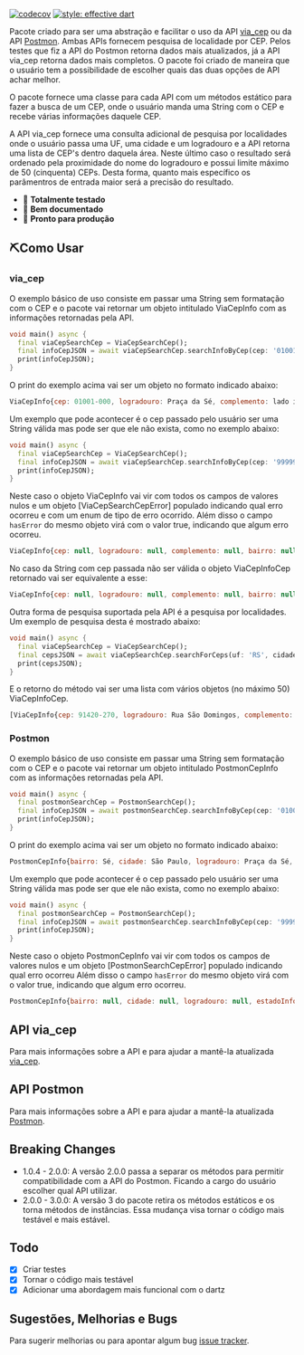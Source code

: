 [![codecov](https://codecov.io/gh/rodrigobastosv/search_cep/branch/master/graph/badge.svg)](https://codecov.io/gh/rodrigobastosv/search_cep)
[![style: effective dart](https://img.shields.io/badge/style-effective_dart-40c4ff.svg)](https://github.com/tenhobi/effective_dart)

Pacote criado para ser uma abstração e facilitar o uso da API [via_cep][viacep] ou da API [Postmon][postmon].  Ambas APIs fornecem pesquisa de localidade por CEP. Pelos testes que fiz a API do Postmon retorna dados mais atualizados,
já a API via_cep retorna dados mais completos. O pacote foi criado de maneira que o usuário tem a possibilidade de escolher
quais das duas opções de API achar melhor.

O pacote fornece uma classe para cada API com um métodos estático para fazer a busca de um CEP, onde o usuário manda uma String com o CEP e recebe várias informações daquele CEP.

A API via_cep fornece uma consulta adicional de pesquisa por localidades
onde  o usuário passa uma UF, uma cidade e um logradouro e a API retorna uma lista de CEP's dentro daquela área. Neste último caso
o resultado será ordenado pela proximidade do nome do logradouro e possui limite máximo de 50 (cinquenta) CEPs.
Desta forma, quanto mais específico os parâmentros de entrada maior será a precisão do resultado.

- 💪 **Totalmente testado**
- 📝 **Bem documentado**
- 💼 **Pronto para produção**

## ⛏️Como Usar

### via_cep
O exemplo básico de uso consiste em passar uma String sem formatação com o CEP e o pacote vai retornar um objeto
intitulado ViaCepInfo com as informações retornadas pela API.

```dart
void main() async {
  final viaCepSearchCep = ViaCepSearchCep();
  final infoCepJSON = await viaCepSearchCep.searchInfoByCep(cep: '01001000');
  print(infoCepJSON);
}
```

O print do exemplo acima vai ser um objeto no formato indicado abaixo:

```javascript
ViaCepInfo{cep: 01001-000, logradouro: Praça da Sé, complemento: lado ímpar, bairro: Sé, localidade: São Paulo, uf: SP, unidade: , ibge: 3550308, gia: 1004 hasError: false}
```

Um exemplo que pode acontecer é o cep passado pelo usuário ser uma String válida mas pode ser que ele não exista, como
no exemplo abaixo:

```dart
void main() async {
  final viaCepSearchCep = ViaCepSearchCep();
  final infoCepJSON = await viaCepSearchCep.searchInfoByCep(cep: '99999999');
  print(infoCepJSON);
}
```

Neste caso o objeto ViaCepInfo vai vir com todos os campos de valores nulos e um objeto [ViaCepSearchCepError] populado
indicando qual erro ocorreu e com um enum de tipo de erro ocorrido. Além disso o campo `hasError` do mesmo objeto virá com o
valor true, indicando que algum erro ocorreu.

```javascript
ViaCepInfo{cep: null, logradouro: null, complemento: null, bairro: null, localidade: null, uf: null, unidade: null, ibge: null, gia: null, SearchCepError{errorMessage: CEP com formato válido, porém inexistente na base de dados, errorType: ErrorType.nonExistentCep} , hasError: true}
```

No caso da String com cep passada não ser válida o objeto ViaCepInfoCep retornado vai ser equivalente a esse:

```javascript
ViaCepInfo{cep: null, logradouro: null, complemento: null, bairro: null, localidade: null, uf: null, unidade: null, ibge: null, gia: null, SearchCepError{errorMessage: CEP com formato inválido, errorType: ErrorType.nonExistentCep} , hasError: true}
```

Outra forma de pesquisa suportada pela API é a pesquisa por localidades. Um exemplo de pesquisa desta é mostrado abaixo:

```dart
void main() async {
  final viaCepSearchCep = ViaCepSearchCep();
  final cepsJSON = await viaCepSearchCep.searchForCeps(uf: 'RS', cidade: 'Porto Alegre', logradouro: 'Domingos', returnType: ReturnType.json);
  print(cepsJSON);
}
```

E o retorno do método vai ser uma lista com vários objetos (no máximo 50) ViaCepInfoCep.

```javascript
[ViaCepInfo{cep: 91420-270, logradouro: Rua São Domingos, complemento: , bairro: Bom Jesus, localidade: Porto Alegre, uf: RS, unidade: , ibge: 4314902, gia: , errorMessage: null, error: false}, CepInfo{cep: 91040-000, logradouro: Rua Domingos Rubbo, complemento: , bairro: Cristo Redentor, localidade: Porto Alegre, uf: RS, unidade: , ibge: 4314902, gia: , errorMessage: null, error: false}, CepInfo{cep: 91040-320, logradouro: Rua Domingos Martins, complemento: , bairro: Cristo Redentor, localidade: Porto Alegre, uf: RS, unidade: , ibge: 4314902, gia: , errorMessage: null, error: false}, CepInfo{cep: 91910-450, logradouro: Rua Domingos da Silva, complemento: , bairro: Camaquã, localidade: Porto Alegre, uf: RS, unidade: , ibge: 4314902, gia: , errorMessage: null, error: false}, CepInfo{cep: 91120-090, logradouro: Rua Domingos de Abreu, complemento: , bairro: Sarandi, localidade: Porto Alegre, uf: RS, unidade: , ibge: 4314902, gia: , errorMessage: null, error: false}, CepInfo{cep: 91360-040, logradouro: Rua Domingos Seguézio, complemento: , bairro: Vila Ipiranga, localidade: Porto Alegre, uf: RS, unidade: , ibge: 4314902, gia: , errorMessage: null, error: false}, CepInfo{cep: 91790-072, logradouro: Rua Domingos José Poli, complemento: , bairro: Restinga, localidade: Porto Alegre, uf: RS, unidade: , ibge: 4314902, gia: , errorMessage: null, error: false}, CepInfo{cep: 91160-080, logradouro: Rua Luiz Domingos Ramos, complemento: , bairro: Santa Rosa de Lima, localidade: Porto Alegre, uf: RS, unidade: , ibge: 4314902, gia: , errorMessage: null, error: false}, CepInfo{cep: 90650-090, logradouro: Rua Domingos Crescêncio, complemento: , bairro: Santana, localidade: Porto Alegre, uf: RS, unidade: , ibge: 4314902, gia: , errorMessage: null, error: false}, CepInfo{cep: 91910-420, logradouro: Rua José Domingos Varella, complemento: , bairro: Cavalhada, localidade: Porto Alegre, uf: RS, unidade: , ibge: 4314902, gia: , errorMessage: null, error: false}, CepInfo{cep: 91790-101, logradouro: Rua Domingos Manoel Mincarone, complemento: , bairro: Restinga, localidade: Porto Alegre, uf: RS, unidade: , ibge: 4314902, gia: , errorMessage: null, error: false}, CepInfo{cep: 91120-480, logradouro: Rua Domingos Antônio Santoro, complemento: , bairro: Sarandi, localidade: Porto Alegre, uf: RS, unidade: , ibge: 4314902, gia: , errorMessage: null, error: false}, CepInfo{cep: 91261-304, logradouro: Rua Domingos Mullet Rodrigues, complemento: , bairro: Mário Quintana, localidade: Porto Alegre, uf: RS, unidade: , ibge: 4314902, gia: , errorMessage: null, error: false}, CepInfo{cep: 90420-200, logradouro: Rua Domingos José de Almeida, complemento: , bairro: Rio Branco, localidade: Porto Alegre, uf: RS, unidade: , ibge: 4314902, gia: , errorMessage: null, error: false}, CepInfo{cep: 91540-650, logradouro: Acesso Olavo Domingos de Oliveira, complemento: , bairro: Jardim Carvalho, localidade: Porto Alegre, uf: RS, unidade: , ibge: 4314902, gia: , errorMessage: null, error: false}, CepInfo{cep: 91740-650, logradouro: Praça Domingos Fernandes de Souza, complemento: , bairro: Cavalhada, localidade: Porto Alegre, uf: RS, unidade: , ibge: 4314902, gia: , errorMessage: null, error: false}]
```

### Postmon

O exemplo básico de uso consiste em passar uma String sem formatação com o CEP e o pacote vai retornar um objeto
intitulado PostmonCepInfo com as informações retornadas pela API.

```dart
void main() async {
  final postmonSearchCep = PostmonSearchCep();
  final infoCepJSON = await postmonSearchCep.searchInfoByCep(cep: '01001000');
  print(infoCepJSON);
}
```

O print do exemplo acima vai ser um objeto no formato indicado abaixo:

```javascript
PostmonCepInfo{bairro: Sé, cidade: São Paulo, logradouro: Praça da Sé, estadoInfo: EstadoInfo{areaKm2: 248.221,996, codigoIbge: 35, nome: São Paulo}, cep: 01001000, cidadeInfo: CidadeInfo{areaKm2: 1521,11, codigoIbge: 3550308}, estado: SP, hasError: false, postmonSearchCepError: null}

```

Um exemplo que pode acontecer é o cep passado pelo usuário ser uma String válida mas pode ser que ele não exista, como
no exemplo abaixo:

```dart
void main() async {
  final postmonSearchCep = PostmonSearchCep();
  final infoCepJSON = await postmonSearchCep.searchInfoByCep(cep: '99999999');
  print(infoCepJSON);
}
```

Neste caso o objeto PostmonCepInfo vai vir com todos os campos de valores nulos e um objeto [PostmonSearchCepError] populado
indicando qual erro ocorreu Além disso o campo `hasError` do mesmo objeto virá com o  valor true, indicando que algum erro ocorreu.

```javascript
PostmonCepInfo{bairro: null, cidade: null, logradouro: null, estadoInfo: null, cep: null, cidadeInfo: null, estado: null, hasError: true, postmonSearchCepError: SearchCepError{errorMessage: CEP não encontrado}}

```


## API via_cep

Para mais informações sobre a API e para ajudar a mantê-la atualizada [via_cep][viacep].

## API Postmon

Para mais informações sobre a API e para ajudar a mantê-la atualizada [Postmon][postmon].

## Breaking Changes
- 1.0.4 - 2.0.0: A versão 2.0.0 passa a separar os métodos para permitir compatibilidade com a API do Postmon. Ficando a cargo do usuário escolher qual API utilizar.
- 2.0.0 - 3.0.0: A versão 3 do pacote retira os métodos estáticos e os torna métodos de instâncias. Essa mudança visa tornar o código mais testável e mais estável.

## Todo
 - [x] Criar testes
 - [x] Tornar o código mais testável
 - [x] Adicionar uma abordagem mais funcional com o dartz

## Sugestões, Melhorias e Bugs

Para sugerir melhorias ou para apontar algum bug [issue tracker][tracker].

[tracker]: https://github.com/rodrigobastosv/search_cep/issues
[viacep]: https://www.viacep.com.br
[postmon]: https://postmon.com.br/